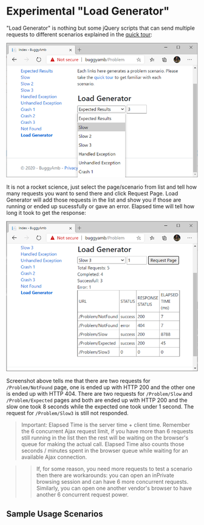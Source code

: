<h1>Experimental "Load Generator"</h1>

"Load Generator" is nothing but some jQuery scripts that can send multiple requests to  different scenarios explained in the <a href="quick_tour.md">quick tour</a>:

![BuggyAmb Load Generator](Images/load_generator.png)

It is not a rocket science, just select the page/scenario from list and tell how many requests you want to send there and click Request Page. Load Generator will add those requests in the list and show you if those are running or ended up sucessfully or gave an error. Elapsed time will tell how long it took to get the response:

![BuggyAmb Load Generator](Images/load_generator_in_action.png)

Screenshot above tells me that there are two requests for <code>/Problem/NotFound</code> page, one is ended up with HTTP 200 and the other one is ended up with HTTP 404. There are two requests for <code>/Problem/Slow</code> and <code>/Problem/Expected</code> pages and both are ended up with HTTP 200 and the slow one took 8 seconds while the expected one took under 1 second. The request for <code>/Problem/Slow3</code> is still not responded. 

>Important: Elapsed Time is the server time + client time. Remember the 6 concurrent Ajax request limit, if you have more than 6 requests still running in the list then the rest will be waiting on the browser's queue for making the actual call. Elapsed Time also counts those seconds / minutes spent in the browser queue while waiting for an available Ajax connection.

>>If, for some reason, you need more requests to test a scenario then there are workarounds: you can open an inPrivate browsing session and can have 6 more concurrent requests. Similarly, you can open one another vendor's browser to have another 6 concurrent request power.

<h2>Sample Usage Scenarios</h2>

